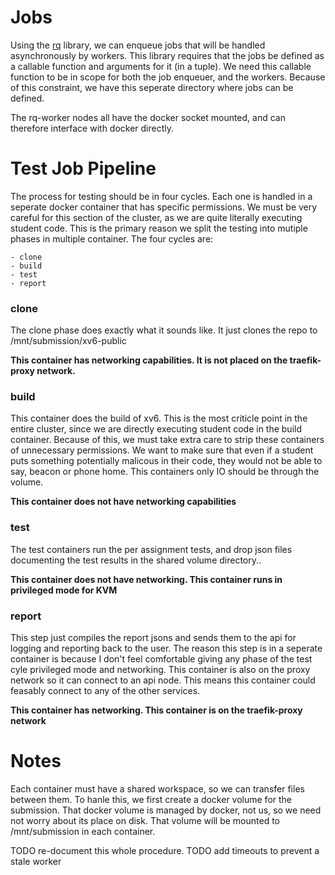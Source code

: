 # Jobs

Using the [rq](https://python-rq.org/) library, we can enqueue jobs that will be handled asynchronously by workers.
This library requires that the jobs be defined as a callable function and arguments for it (in a tuple).
We need this callable function to be in scope for both the job enqueuer, and the workers.
Because of this constraint, we have this seperate directory where jobs can be defined. 

The rq-worker nodes all have the docker socket mounted, and can therefore interface with
docker directly.

# Test Job Pipeline

The process for testing should be in four cycles. Each one is handled in a seperate
docker container that has specific permissions. We must be very careful for this
section of the cluster, as we are quite literally executing student code. This
is the primary reason we split the testing into mutiple phases in multiple container.
The four cycles are:

```
- clone
- build
- test
- report
```

### clone
The clone phase does exactly what it sounds like. It just clones the repo to /mnt/submission/xv6-public

**This container has networking capabilities. It is not placed on the traefik-proxy network.**

### build
This container does the build of xv6. This is the most criticle point in the entire cluster, since
we are directly executing student code in the build container. Because of this, we must take extra care
to strip these containers of unnecessary permissions. We want to make sure that even if a student puts
something potentially malicous in their code, they would not be able to say, beacon or phone home. This
containers only IO should be through the volume.

**This container does __not__ have networking capabilities**

### test
The test containers run the per assignment tests, and drop json files documenting the test results in
the shared volume directory..

**This container does __not__ have networking. This container runs in privileged mode for KVM**

### report
This step just compiles the report jsons and sends them to the api for logging and reporting back to the user.
The reason this step is in a seperate container is because I don't feel comfortable giving any phase of
the test cyle privileged mode and networking. This container is also on the proxy network so it can
connect to an api node. This means this container could feasably connect to any of the other services.

**This container has networking. This container is on the traefik-proxy network**

# Notes

Each container must have a shared workspace, so we can transfer files between them.
To hanle this, we first create a docker volume for the submission. That docker
volume is managed by docker, not us, so we need not worry about its place on disk.
That volume will be mounted to /mnt/submission in each container.


TODO re-document this whole procedure.
TODO add timeouts to prevent a stale worker

